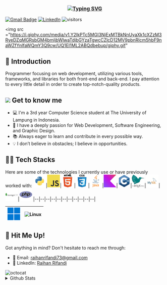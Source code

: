 <!-- Heading -->
<h3 align="center">
     <a href="https://git.io/typing-svg"><img src="https://readme-typing-svg.demolab.com?font=Poppins+Bold&size=18&pause=1000&color=F7F7F7&background=15151500&center=true&width=435&height=45&lines=Hello+World!+I'm+Raihan+Rifandi;Welcome+to+my+Github+Profile" alt="Typing SVG" /></a>
</h3>

[![Gmail Badge](https://img.shields.io/badge/-raihanrifandi73@gmail.com-c14438?style=flat-square&logo=Gmail&logoColor=white&link=mailto:raihanrifandi73@gmail.com)](mailto:raihanrifandi73@gmail.com)
[![LinkedIn](https://img.shields.io/badge/LinkedIn-raihanrifandi-informational?style=flat-square&logo=linkedin&logoColor=white)](https://www.linkedin.com/in/raihan-rifandi-a3bb82280/)
![visitors](https://visitor-badge.laobi.icu/badge?page_id=raihanrifandi.raihanrifandi)

<!-- Body -->
<img src ="https://i.giphy.com/media/v1.Y2lkPTc5MGI3NjExMTBkNnUyaXk1cXZzM3RyeDZqMGRsbGM4bmljbWlwaTdjbGYzaTgwcCZlcD12MV9pbnRlcm5hbF9naWZfYnlfaWQmY3Q9cw/UQ1EI1ML2ABQdbebup/giphy.gif"
## 📌 Introduction
Programmer focusing on web development, utilizing various tools, frameworks, and libraries for both front-end and back-end. I pay attention to every little detail in order to create top-notch-quality products. 

## <img src = "https://raw.githubusercontent.com/MartinHeinz/MartinHeinz/master/wave.gif" width = 30px> Get to know me
- 💻 I'm a 3rd year Computer Science student at The University of Lampung in Indonesia.  
- 🌟 I have a deeply passion for Web Development, Software Engineering, and Graphic Design.  
- 📚 Always eager to learn and contribute in every possible way.  
- 💡 I don’t believe in obstacles; I believe in opportunities.

## 🧑‍💻 Tech Stacks
Here are some of the technologies I currently use or have previously worked with:
<img title="Python" alt="Python" width="40px" src="https://raw.githubusercontent.com/github/explore/master/topics/python/python.png" />|<img alt="JS" title="JavaScript" width="40px" src="https://raw.githubusercontent.com/github/explore/master/topics/javascript/javascript.png">|<img alt="HTML" title="HTML" width="40px" src="https://raw.githubusercontent.com/github/explore/master/topics/html/html.png">|<img alt="CSS" title="CSS" width="40px" src="https://raw.githubusercontent.com/github/explore/master/topics/css/css.png">|<img title="Java" alt="Java" width="40px" src="https://raw.githubusercontent.com/github/explore/master/topics/java/java.png">|<img title="Kotlin" alt="Kotlin" width="40px" src="https://raw.githubusercontent.com/github/explore/master/topics/kotlin/kotlin.png">|<img title="C++" alt="C++" width="40px" src="https://raw.githubusercontent.com/github/explore/master/topics/cpp/cpp.png">|<img title="Latex" alt="Latex" width="40px" src="https://raw.githubusercontent.com/github/explore/master/topics/latex/latex.png">|<img title="MySQL" alt="MySQL" width="40px" src="https://raw.githubusercontent.com/github/explore/master/topics/mysql/mysql.png">|<img title="MongoDB" alt="MongoDB" width="40px" src="https://raw.githubusercontent.com/github/explore/master/topics/mongodb/mongodb.png">|<img title="PHP" alt="PHP" width="40px" src="https://raw.githubusercontent.com/github/explore/master/topics/php/php.png">
|--|--|--|--|--|--|--|--|--|--|--|

<img title="Windows" alt="Windows" width="40px" src="https://raw.githubusercontent.com/github/explore/master/topics/windows/windows.png">|<img title="Linux" alt="Linux" width="40px" src="https://raw.githubusercontent.com/github/explore/master/topics/linux/ubuntu.png">
|--|--|



## 🎯 Hit Me Up!
Got anything in mind? Don't hesitate to reach me through:
- 📧 Email: [raihanrifandi73@gmail.com](mailto:raihanrifandi73@gmail.com)
- 🔗 LinkedIn: [Raihan Rifandi](https://www.linkedin.com/in/raihan-rifandi-a3bb82280/)

<img src="https://user-images.githubusercontent.com/5713670/87202985-820dcb80-c2b6-11ea-9f56-7ec461c497c3.gif" alt="octocat">


<details>
<summary>Github Stats</summary>
<img align="center" src="https://github-readme-stats.vercel.app/api?username=raihanrifandi&include_all_commits=true&count_private=true&show_icons=true&line_height=20&title_color=7A7ADB&icon_color=2234AE&text_color=D3D3D3&bg_color=0,000000,130F40" alt="raihanrifandi's Github Stats">
</details>
